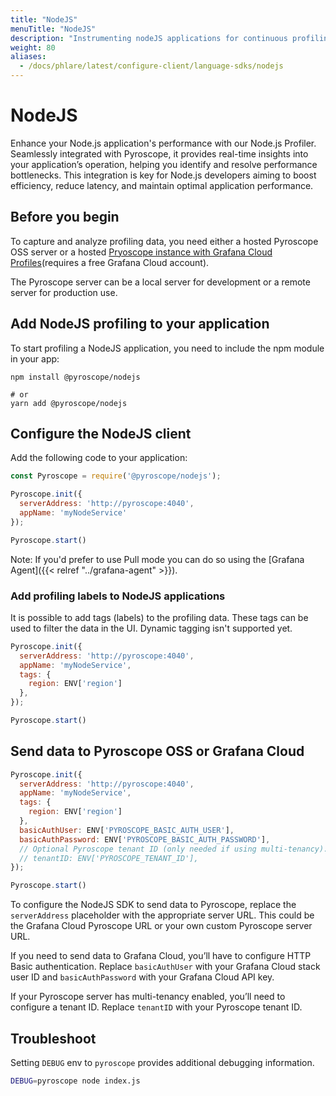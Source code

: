 ```yaml
---
title: "NodeJS"
menuTitle: "NodeJS"
description: "Instrumenting nodeJS applications for continuous profiling."
weight: 80
aliases:
  - /docs/phlare/latest/configure-client/language-sdks/nodejs
---
```


# NodeJS

Enhance your Node.js application's performance with our Node.js Profiler. Seamlessly integrated with Pyroscope, it provides real-time insights into your application’s operation, helping you identify and resolve performance bottlenecks. This integration is key for Node.js developers aiming to boost efficiency, reduce latency, and maintain optimal application performance.

## Before you begin

To capture and analyze profiling data, you need either a hosted Pyroscope OSS server or a hosted [Pryoscope instance with Grafana Cloud Profiles](/products/cloud/profiles-for-continuous-profiling/)(requires a free Grafana Cloud account).

The Pyroscope server can be a local server for development or a remote server for production use.

## Add NodeJS profiling to your application

To start profiling a NodeJS application, you need to include the npm module in your app:

```
npm install @pyroscope/nodejs

# or
yarn add @pyroscope/nodejs
```

## Configure the NodeJS client

Add the following code to your application:

```javascript
const Pyroscope = require('@pyroscope/nodejs');

Pyroscope.init({
  serverAddress: 'http://pyroscope:4040',
  appName: 'myNodeService'
});

Pyroscope.start()
```

Note: If you'd prefer to use Pull mode you can do so using the [Grafana Agent]({{< relref "../grafana-agent" >}}).

### Add profiling labels to NodeJS applications

It is possible to add tags (labels) to the profiling data. These tags can be used to filter the data in the UI. Dynamic tagging isn't supported yet.

```javascript
Pyroscope.init({
  serverAddress: 'http://pyroscope:4040',
  appName: 'myNodeService',
  tags: {
    region: ENV['region']
  },
});

Pyroscope.start()
```

## Send data to Pyroscope OSS or Grafana Cloud

```javascript
Pyroscope.init({
  serverAddress: 'http://pyroscope:4040',
  appName: 'myNodeService',
  tags: {
    region: ENV['region']
  },
  basicAuthUser: ENV['PYROSCOPE_BASIC_AUTH_USER'],
  basicAuthPassword: ENV['PYROSCOPE_BASIC_AUTH_PASSWORD'],
  // Optional Pyroscope tenant ID (only needed if using multi-tenancy). Not needed for Grafana Cloud.
  // tenantID: ENV['PYROSCOPE_TENANT_ID'],
});

Pyroscope.start()
```

To configure the NodeJS SDK to send data to Pyroscope, replace the `serverAddress` placeholder with the appropriate server URL. This could be the Grafana Cloud Pyroscope URL or your own custom Pyroscope server URL.

If you need to send data to Grafana Cloud, you’ll have to configure HTTP Basic authentication. Replace `basicAuthUser` with your Grafana Cloud stack user ID and `basicAuthPassword` with your Grafana Cloud API key.

If your Pyroscope server has multi-tenancy enabled, you’ll need to configure a tenant ID. Replace `tenantID` with your Pyroscope tenant ID.

## Troubleshoot

Setting `DEBUG` env to `pyroscope` provides additional debugging information.

```bash
DEBUG=pyroscope node index.js
```
